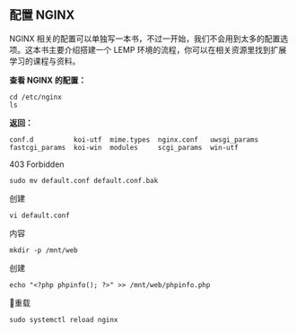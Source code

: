 ## 配置 NGINX

NGINX 相关的配置可以单独写一本书，不过一开始，我们不会用到太多的配置选项。这本书主要介绍搭建一个 LEMP 环境的流程，你可以在相关资源里找到扩展学习的课程与资料。

**查看 NGINX 的配置：**

```
cd /etc/nginx
ls
```

**返回：**

```
conf.d          koi-utf  mime.types  nginx.conf   uwsgi_params
fastcgi_params  koi-win  modules     scgi_params  win-utf
```



403 Forbidden

```
sudo mv default.conf default.conf.bak
```

创建

```
vi default.conf
```

内容

```
mkdir -p /mnt/web
```

创建

```
echo "<?php phpinfo(); ?>" >> /mnt/web/phpinfo.php
```

重载

```
sudo systemctl reload nginx
```









